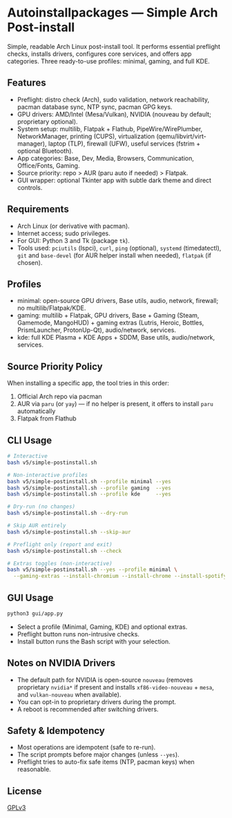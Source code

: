# Autoinstallpackages — Simple Arch Post-install

Simple, readable Arch Linux post-install tool. It performs essential preflight checks, installs drivers, configures core services, and offers app categories. Three ready-to-use profiles: minimal, gaming, and full KDE.

## Features
- Preflight: distro check (Arch), sudo validation, network reachability, pacman database sync, NTP sync, pacman GPG keys.
- GPU drivers: AMD/Intel (Mesa/Vulkan), NVIDIA (nouveau by default; proprietary optional).
- System setup: multilib, Flatpak + Flathub, PipeWire/WirePlumber, NetworkManager, printing (CUPS), virtualization (qemu/libvirt/virt-manager), laptop (TLP), firewall (UFW), useful services (fstrim + optional Bluetooth).
- App categories: Base, Dev, Media, Browsers, Communication, Office/Fonts, Gaming.
- Source priority: repo > AUR (paru auto if needed) > Flatpak.
- GUI wrapper: optional Tkinter app with subtle dark theme and direct controls.

## Requirements
- Arch Linux (or derivative with pacman).
- Internet access; sudo privileges.
- For GUI: Python 3 and Tk (package `tk`).
- Tools used: `pciutils` (lspci), `curl`, `ping` (optional), `systemd` (timedatectl), `git` and `base-devel` (for AUR helper install when needed), `flatpak` (if chosen).

## Profiles
- minimal: open-source GPU drivers, Base utils, audio, network, firewall; no multilib/Flatpak/KDE.
- gaming: multilib + Flatpak, GPU drivers, Base + Gaming (Steam, Gamemode, MangoHUD) + gaming extras (Lutris, Heroic, Bottles, PrismLauncher, ProtonUp-Qt), audio/network, services.
- kde: full KDE Plasma + KDE Apps + SDDM, Base utils, audio/network, services.

## Source Priority Policy
When installing a specific app, the tool tries in this order:
1) Official Arch repo via pacman
2) AUR via `paru` (or `yay`) — if no helper is present, it offers to install `paru` automatically
3) Flatpak from Flathub

## CLI Usage
```bash
# Interactive
bash v5/simple-postinstall.sh

# Non-interactive profiles
bash v5/simple-postinstall.sh --profile minimal --yes
bash v5/simple-postinstall.sh --profile gaming  --yes
bash v5/simple-postinstall.sh --profile kde     --yes

# Dry-run (no changes)
bash v5/simple-postinstall.sh --dry-run

# Skip AUR entirely
bash v5/simple-postinstall.sh --skip-aur

# Preflight only (report and exit)
bash v5/simple-postinstall.sh --check

# Extras toggles (non-interactive)
bash v5/simple-postinstall.sh --yes --profile minimal \
  --gaming-extras --install-chromium --install-chrome --install-spotify
```

## GUI Usage
```bash
python3 gui/app.py
```
- Select a profile (Minimal, Gaming, KDE) and optional extras.
- Preflight button runs non-intrusive checks.
- Install button runs the Bash script with your selection.

## Notes on NVIDIA Drivers
- The default path for NVIDIA is open-source `nouveau` (removes proprietary `nvidia*` if present and installs `xf86-video-nouveau` + `mesa`, and `vulkan-nouveau` when available).
- You can opt-in to proprietary drivers during the prompt.
- A reboot is recommended after switching drivers.

## Safety & Idempotency
- Most operations are idempotent (safe to re-run).
- The script prompts before major changes (unless `--yes`).
- Preflight tries to auto-fix safe items (NTP, pacman keys) when reasonable.

## License
[GPLv3](LICENSE)
